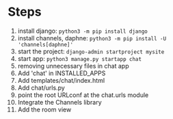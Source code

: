 # Steps
1. install django: `python3 -m pip install django`
2. install channels, daphne: `python3 -m pip install -U 'channels[daphne]'`
3. start the project: `django-admin startproject mysite`
4. start app: `python3 manage.py startapp chat`
5. removing unnecessary files in chat app
6. Add 'chat' in INSTALLED_APPS
7. Add templates/chat/index.html
8. Add chat/urls.py
9. point the root URLconf at the chat.urls module
10. Integrate the Channels library
11. Add the room view
